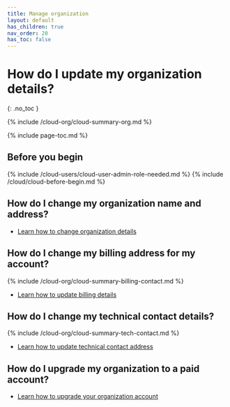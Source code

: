 ```yaml
---
title: Manage organization
layout: default
has_children: true
nav_order: 20
has_toc: false
---
```


# How do I update my organization details?
{: .no_toc }

{% include /cloud-org/cloud-summary-org.md %}

{% include page-toc.md %}

## Before you begin

{% include /cloud-users/cloud-user-admin-role-needed.md %}
{% include /cloud/cloud-before-begin.md %}

## How do I change my organization name and address?

* [Learn how to change organization details](/docs/cloud/cloud-org/cloud-org-address)

## How do I change my billing address for my account?

{% include /cloud-org/cloud-summary-billing-contact.md %}

* [Learn how to update billing details](/docs/cloud/cloud-org/cloud-org-update-billing-address)

## How do I change my technical contact details?

{% include /cloud-org/cloud-summary-tech-contact.md %}

* [Learn how to update technical contact address](/docs/cloud/cloud-org/cloud-org-update-tech-contact)

## How do I upgrade my organization to a paid account?

* [Learn how to upgrade your organization account](/docs/cloud/cloud-org/cloud-org-upgrade-to-paid)

